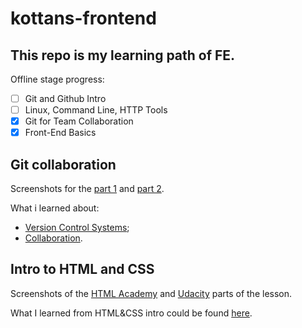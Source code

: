 # kottans-frontend

## This repo is my learning path of FE.

Offline stage progress:
- [ ] Git and Github Intro
- [ ] Linux, Command Line, HTTP Tools
- [x] Git for Team Collaboration
- [x] Front-End Basics

## Git collaboration
Screenshots for the [part 1](task_git_collaboration/part1-version_control.png) and [part 2](task_git_collaboration/part2-github&collaboration.png).

What i learned about:
 - [Version Control Systems](task_git_collaboration/vcs-reflections.md);
 - [Collaboration](task_git_collaboration/github-reflections.md).

## Intro to HTML and CSS
Screenshots of the [HTML Academy](task_git_html_css_intro/htmlacademy-progress.png) and [Udacity](task_git_html_css_intro/udacity-progress.png) parts of the lesson.

What I learned from HTML&CSS intro could be found [here](task_git_html_css_intro/reflections.md). 